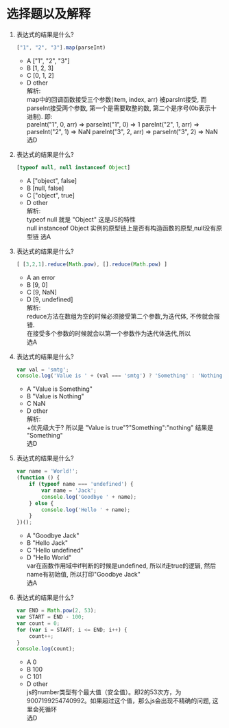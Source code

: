# 选择题以及解释
1. 表达式的结果是什么?   
    ```js
    ["1", "2", "3"].map(parseInt)
    ```
    * A ["1", "2", "3"]
    * B [1, 2, 3]
    * C [0, 1, 2]
    * D other   
    解析:   
    map中的回调函数接受三个参数(item, index, arr) 被parsInt接受, 而parseInt接受两个参数, 第一个是需要取整的数, 第二个是序号(0b表示十进制). 即:   
    pareInt("1", 0, arr) => parseInt("1", 0) => 1
    pareInt("2", 1, arr) => parseInt("2", 1) => NaN
    pareInt("3", 2, arr) => parseInt("3", 2) => NaN   
    选D   
2. 表达式的结果是什么?
    ```js
    [typeof null, null instanceof Object]
    ```
    * A ["object", false]
    * B [null, false]
    * C ["object", true]
    * D other   
    解析:   
    typeof null 就是 "Object" 这是JS的特性   
    null instanceof Object  实例的原型链上是否有构造函数的原型,null没有原型链
    选A
    
3. 表达式的结果是什么?
    ```js
    [ [3,2,1].reduce(Math.pow), [].reduce(Math.pow) ]
    ```
    * A an error
    * B [9, 0]
    * C [9, NaN]
    * D [9, undefined]   
    解析:   
    reduce方法在数组为空的时候必须接受第二个参数,为迭代体, 不传就会报错.   
    在接受多个参数的时候就会以第一个参数作为迭代体迭代,所以   
    选A   
    
4. 表达式的结果是什么?
    ```js
    var val = 'smtg';
    console.log('Value is ' + (val === 'smtg') ? 'Something' : 'Nothing');
    ```   
    * A "Value is Something"
    * B "Value is Nothing"
    * C NaN
    * D other   
    解析:   
    +优先级大于? 所以是 "Value is true"?"Something":"nothing"
    结果是 "Something"   
    选D
    
5. 表达式的结果是什么?
   ```js
   var name = 'World!';
   (function () {
       if (typeof name === 'undefined') {
           var name = 'Jack';
           console.log('Goodbye ' + name);
       } else {
           console.log('Hello ' + name);
       }
   })();
   ```
   * A "Goodbye Jack"
   * B "Hello Jack"
   * C "Hello undefined"
   * D "Hello World"   
   var在函数作用域中if判断的时候是undefined, 所以if走true的逻辑, 然后name有初始值, 所以打印"Goodbye Jack"   
   选A
    
6. 表达式的结果是什么?
   ```js
   var END = Math.pow(2, 53);
   var START = END - 100;
   var count = 0;
   for (var i = START; i <= END; i++) {
       count++;
   }
   console.log(count);
   ```
   * A 0
   * B 100
   * C 101
   * D other  
   js的number类型有个最大值（安全值）。即2的53次方，为9007199254740992。如果超过这个值，那么js会出现不精确的问题, 这里会死循环   
   选D
   
